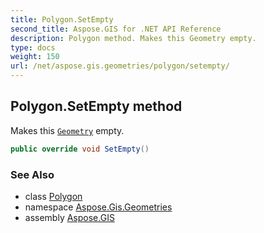 ```yaml
---
title: Polygon.SetEmpty
second_title: Aspose.GIS for .NET API Reference
description: Polygon method. Makes this Geometry empty.
type: docs
weight: 150
url: /net/aspose.gis.geometries/polygon/setempty/
---
```

## Polygon.SetEmpty method

Makes this [`Geometry`](../../geometry/) empty.

```csharp
public override void SetEmpty()
```

### See Also

* class [Polygon](../)
* namespace [Aspose.Gis.Geometries](../../polygon/)
* assembly [Aspose.GIS](../../../)


